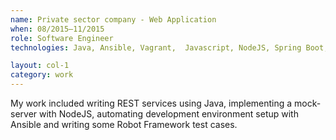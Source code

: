 ```yaml
---
name: Private sector company - Web Application
when: 08/2015–11/2015
role: Software Engineer
technologies: Java, Ansible, Vagrant,  Javascript, NodeJS, Spring Boot, RobotFramework

layout: col-1
category: work
---
```


My work included writing REST services using Java, implementing a mock­server with NodeJS, automating development environment setup with Ansible and writing some Robot Framework test cases.
